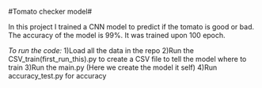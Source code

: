 #Tomato checker model#

In this project I trained a CNN model to predict if the tomato is good or bad. The accuracy of the model is 99%. It was trained upon 100 epoch.

*To run the code:*
1)Load all the data in the repo
2)Run the CSV_train(first_run_this).py to create a CSV file to tell the model where to train
3)Run the main.py (Here we create the model it self)
4)Run accuracy_test.py for accuracy
